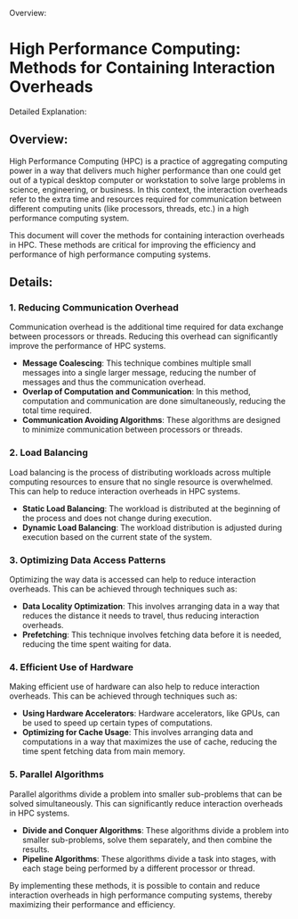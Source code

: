 Overview:
# High Performance Computing: Methods for Containing Interaction Overheads
Detailed Explanation:

## Overview:

High Performance Computing (HPC) is a practice of aggregating computing power in a way that delivers much higher performance than one could get out of a typical desktop computer or workstation to solve large problems in science, engineering, or business. In this context, the interaction overheads refer to the extra time and resources required for communication between different computing units (like processors, threads, etc.) in a high performance computing system.

This document will cover the methods for containing interaction overheads in HPC. These methods are critical for improving the efficiency and performance of high performance computing systems.

## Details:

### 1. **Reducing Communication Overhead**

   Communication overhead is the additional time required for data exchange between processors or threads. Reducing this overhead can significantly improve the performance of HPC systems.

   - **Message Coalescing**: This technique combines multiple small messages into a single larger message, reducing the number of messages and thus the communication overhead.
   - **Overlap of Computation and Communication**: In this method, computation and communication are done simultaneously, reducing the total time required.
   - **Communication Avoiding Algorithms**: These algorithms are designed to minimize communication between processors or threads.

### 2. **Load Balancing**

   Load balancing is the process of distributing workloads across multiple computing resources to ensure that no single resource is overwhelmed. This can help to reduce interaction overheads in HPC systems.

   - **Static Load Balancing**: The workload is distributed at the beginning of the process and does not change during execution.
   - **Dynamic Load Balancing**: The workload distribution is adjusted during execution based on the current state of the system.

### 3. **Optimizing Data Access Patterns**

   Optimizing the way data is accessed can help to reduce interaction overheads. This can be achieved through techniques such as:

   - **Data Locality Optimization**: This involves arranging data in a way that reduces the distance it needs to travel, thus reducing interaction overheads.
   - **Prefetching**: This technique involves fetching data before it is needed, reducing the time spent waiting for data.

### 4. **Efficient Use of Hardware**

   Making efficient use of hardware can also help to reduce interaction overheads. This can be achieved through techniques such as:

   - **Using Hardware Accelerators**: Hardware accelerators, like GPUs, can be used to speed up certain types of computations.
   - **Optimizing for Cache Usage**: This involves arranging data and computations in a way that maximizes the use of cache, reducing the time spent fetching data from main memory.

### 5. **Parallel Algorithms**

   Parallel algorithms divide a problem into smaller sub-problems that can be solved simultaneously. This can significantly reduce interaction overheads in HPC systems.

   - **Divide and Conquer Algorithms**: These algorithms divide a problem into smaller sub-problems, solve them separately, and then combine the results.
   - **Pipeline Algorithms**: These algorithms divide a task into stages, with each stage being performed by a different processor or thread.

By implementing these methods, it is possible to contain and reduce interaction overheads in high performance computing systems, thereby maximizing their performance and efficiency.